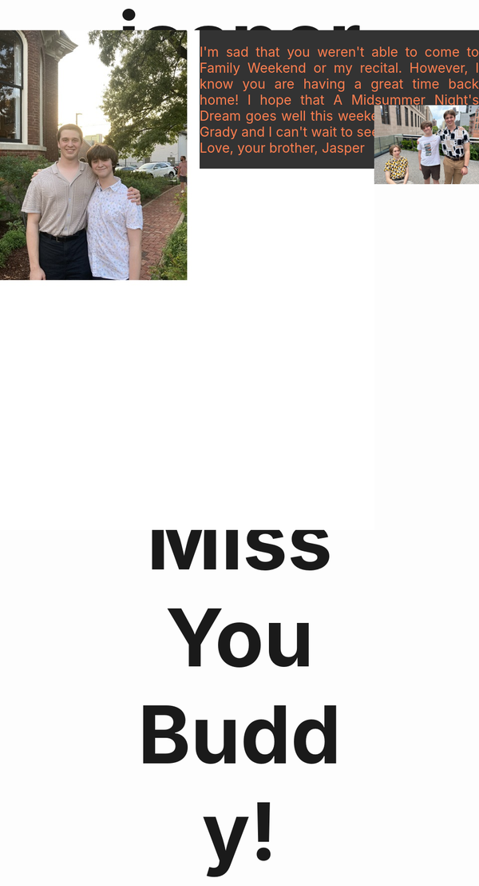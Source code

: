 # jasperv03.github.io
<html lang="en">
<head>
<title>Lab 12</title>
<meta charset="utf-8">
<!--My Lab 12 Jasper Vasilevskis H02 11/01/2023-->
</head>
<style>
h1{text-align:center;
font-size:120pt}
#col1{position:absolute;
top: 350px;
left:0px
}
#col2{background-color:#333333;
color: #FF7F50;
font-size:20pt;
position:absolute;
top: 350px;
left: 400px;
text-align: justify}
#col3{position:absolute;
top: 500px;
left: 750px}
</style>
<script>
function swap(pic){document.getElementById("husk").src=pic;
}
</script>
<body>
<h1>Miss You Buddy!</h1>
<div id="col1" onmouseover="swap('All_Images_lab12/bagel.jpg')">
<img src="All_Images_lab12/husk.jpg" alt="Emmit and Jasper at Husk" id="husk">
</div>
<div id="col2">
<p>I'm sad that you weren't able to come to Family Weekend or my recital. However, I know you are having a great time back home! I hope that A Midsummer Night's Dream goes well this weekend. Break a leg. Grady and I can't wait to see you soon!<br>
Love, your brother,
Jasper
</div>
<div id="col3">
<img src="All_Images_lab12/nyc.jpg" alt="Three Brothers in NYC">
</div>



</body>
</html>
